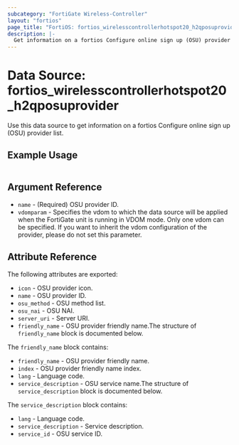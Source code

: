 ```yaml
---
subcategory: "FortiGate Wireless-Controller"
layout: "fortios"
page_title: "FortiOS: fortios_wirelesscontrollerhotspot20_h2qposuprovider"
description: |-
  Get information on a fortios Configure online sign up (OSU) provider list.
---
```


# Data Source: fortios_wirelesscontrollerhotspot20_h2qposuprovider
Use this data source to get information on a fortios Configure online sign up (OSU) provider list.


## Example Usage

```hcl

```

## Argument Reference

* `name` - (Required) OSU provider ID.
* `vdomparam` - Specifies the vdom to which the data source will be applied when the FortiGate unit is running in VDOM mode. Only one vdom can be specified. If you want to inherit the vdom configuration of the provider, please do not set this parameter.

## Attribute Reference

The following attributes are exported:

* `icon` - OSU provider icon.
* `name` - OSU provider ID.
* `osu_method` - OSU method list.
* `osu_nai` - OSU NAI.
* `server_uri` - Server URI.
* `friendly_name` - OSU provider friendly name.The structure of `friendly_name` block is documented below.

The `friendly_name` block contains:

* `friendly_name` - OSU provider friendly name.
* `index` - OSU provider friendly name index.
* `lang` - Language code.
* `service_description` - OSU service name.The structure of `service_description` block is documented below.

The `service_description` block contains:

* `lang` - Language code.
* `service_description` - Service description.
* `service_id` - OSU service ID.
